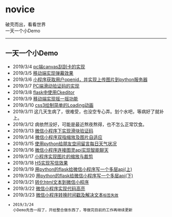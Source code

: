 # novice
破壳而出，看看世界  
一天一个小Demo

---
## 一天一个小Demo
- 2019/3/4 [pc端canvas刮刮卡的实现](https://blogai.cn/guaguaka)
- 2019/3/5 [移动端实现弹幕效果](https://blogai.cn/danmu)
- 2019/3/6 [小程序获取用户openid，并实现上传图片到python服务器](https://blog.csdn.net/qq_41107410/article/details/88266899)
- 2019/3/7 [PC端滑动验证码的实现](https://blogai.cn/verification)
- 2019/3/8 [flask中使用Ckeditor](https://blogai.cn/ckdemo)
- 2019/3/9 [移动端实现摇一摇功能](https://blogai.cn/shake)
- 2019/3/10 [css3绘制简单的Loading动画](https://blogai.cn/loading)
- 2019/3/11 这几天生病了，很难受，也没空专心弄。划个水吧，等病好了就补上。
- 2019/3/12 病依然没好，可能是最近熬夜熬得，也不怎么正常饮食。
- 2019/3/13 [微信小程序下实现滑块验证码](https://blog.csdn.net/qq_41107410/article/details/88562426)
- 2019/3/14 [微信小程序双指缩放及图片自适应](https://blog.csdn.net/qq_41107410/article/details/88602313)
- 2019/3/15 [使用python给朋友空间留言每日天气状况](https://blog.csdn.net/qq_41107410/article/details/79889100)
- 2019/3/16 [微信小程序连接图灵api实现智能聊天](https://blog.csdn.net/qq_41107410/article/details/82926039)
- 2019/3/17 [小程序实现图片的缩放与裁剪](https://blog.csdn.net/qq_41107410/article/details/88610245)
- 2019/3/18 [H5实现写信效果](https://zjrzjr.cn/write_mail)
- 2019/3/19 [用python的flask给微信小程序写一个多层api(上)](https://blog.csdn.net/qq_41107410/article/details/88881868)
- 2019/3/20 [用python的flask给微信小程序写一个多层api(下)](https://blog.csdn.net/qq_41107410/article/details/88888279)
- 2019/3/21 [转化html文本到微信小程序](https://mp.csdn.net/mdeditor/89038259#)
- 2019/3/22 [微信小程序实现代码高亮](https://mp.csdn.net/mdeditor/89042212#)
- 2019/3/23 [微信小程序转换时间戳及解决文本<code>标签失效](https://blog.csdn.net/qq_41107410/article/details/89061547)
- 2019/3/24 小Demo先告一段了，开给整合做东西了，等做完目前的工作再继续更新
